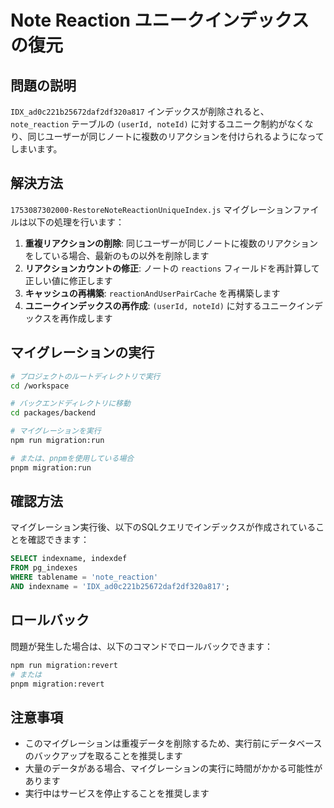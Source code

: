 # Note Reaction ユニークインデックスの復元

## 問題の説明

`IDX_ad0c221b25672daf2df320a817` インデックスが削除されると、`note_reaction` テーブルの `(userId, noteId)` に対するユニーク制約がなくなり、同じユーザーが同じノートに複数のリアクションを付けられるようになってしまいます。

## 解決方法

`1753087302000-RestoreNoteReactionUniqueIndex.js` マイグレーションファイルは以下の処理を行います：

1. **重複リアクションの削除**: 同じユーザーが同じノートに複数のリアクションをしている場合、最新のもの以外を削除します
2. **リアクションカウントの修正**: ノートの `reactions` フィールドを再計算して正しい値に修正します
3. **キャッシュの再構築**: `reactionAndUserPairCache` を再構築します
4. **ユニークインデックスの再作成**: `(userId, noteId)` に対するユニークインデックスを再作成します

## マイグレーションの実行

```bash
# プロジェクトのルートディレクトリで実行
cd /workspace

# バックエンドディレクトリに移動
cd packages/backend

# マイグレーションを実行
npm run migration:run

# または、pnpmを使用している場合
pnpm migration:run
```

## 確認方法

マイグレーション実行後、以下のSQLクエリでインデックスが作成されていることを確認できます：

```sql
SELECT indexname, indexdef 
FROM pg_indexes 
WHERE tablename = 'note_reaction' 
AND indexname = 'IDX_ad0c221b25672daf2df320a817';
```

## ロールバック

問題が発生した場合は、以下のコマンドでロールバックできます：

```bash
npm run migration:revert
# または
pnpm migration:revert
```

## 注意事項

- このマイグレーションは重複データを削除するため、実行前にデータベースのバックアップを取ることを推奨します
- 大量のデータがある場合、マイグレーションの実行に時間がかかる可能性があります
- 実行中はサービスを停止することを推奨します